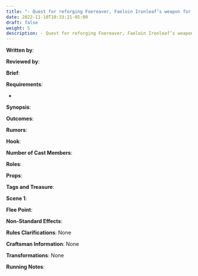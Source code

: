 ```yaml
---
title: "- Quest for reforging Foereaver, Faeloin Ironleaf’s weapon for Balor"
date: 2022-11-10T10:33:21-05:00
draft: false
weight: 5
description: - Quest for reforging Foereaver, Faeloin Ironleaf’s weapon for Balor 
---
```


**Written by**: 

**Reviewed by**: 

**Brief**: 

**Requirements**: 

- 

**Synopsis**: 

**Outcomes**:

**Rumors**: 

**Hook**: 

**Number of Cast Members**: 

**Roles**: 

**Props**: 

**Tags and Treasure**: 

**Scene 1**: 

**Flee Point**: 

**Non-Standard Effects**: 

**Rules Clarifications**: None 

**Craftsman Information**: None

**Transformations**: None

**Running Notes**: 
